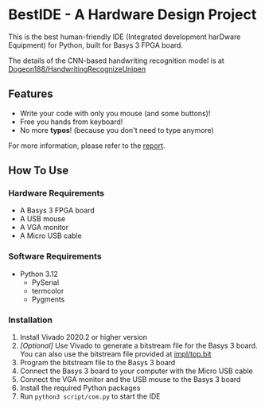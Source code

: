 # BestIDE - A Hardware Design Project

This is the best human-friendly IDE (Integrated development harDware Equipment) for Python,  built for Basys 3 FPGA board.

The details of the CNN-based handwriting recognition model is at [Dogeon188/HandwritingRecognizeUnipen](https://github.com/Dogeon188/HandwritingRecognizeUnipen)

## Features

- Write your code with only you mouse (and some buttons)!
- Free you hands from keyboard!
- No more **typos**! (because you don't need to type anymore)

For more information, please refer to the [report](doc/report.pdf).

## How To Use

### Hardware Requirements

- A Basys 3 FPGA board
- A USB mouse
- A VGA monitor
- A Micro USB cable

### Software Requirements

- Python 3.12
  - PySerial
  - termcolor
  - Pygments

### Installation

1. Install Vivado 2020.2 or higher version
2. *[Optional]* Use Vivado to generate a bitstream file for the Basys 3 board. You can also use the bitstream file provided at [impl/top.bit](impl/top.bit)
3. Program the bitstream file to the Basys 3 board
4. Connect the Basys 3 board to your computer with the Micro USB cable
5. Connect the VGA monitor and the USB mouse to the Basys 3 board
6. Install the required Python packages
7. Run `python3 script/com.py` to start the IDE
